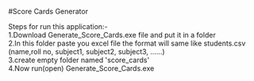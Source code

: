 #Score Cards Generator

<p>
</b>Steps for run this application:-</b></br>
1.Download Generate_Score_Cards.exe file and put it in a folder</br>
2.In this folder paste you excel file the format will same like students.csv</br>
(name,roll no, subject1, subject2, subject3, ......)</br>
3.create empty folder named 'score_cards'</br>
4.Now run(open) Generate_Score_Cards.exe</br>
</p>

